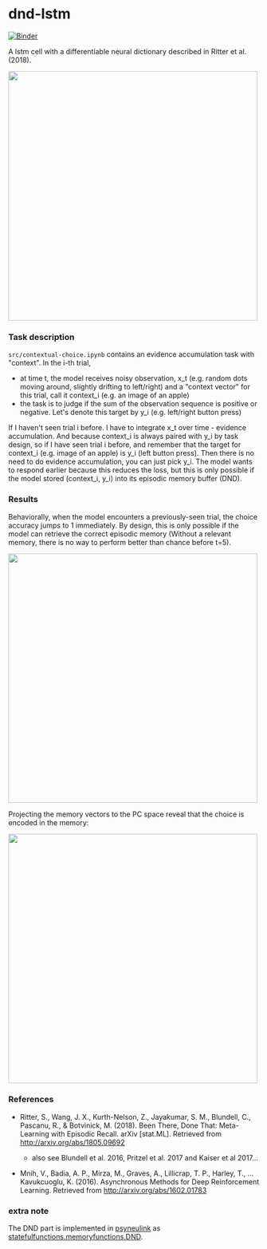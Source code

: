 # dnd-lstm

[![Binder](https://mybinder.org/badge_logo.svg)](https://mybinder.org/v2/gh/qihongl/dlstm-demo/master)

A lstm cell with a differentiable neural dictionary described in Ritter et al. (2018). 


<img src="https://github.com/qihongl/dnd-lstm/blob/master/figs/dnd-lstm-cell.png" width=500>


### Task description 

`src/contextual-choice.ipynb` contains an evidence accumulation task with "context". 
In the i-th trial,

- at time t, the model receives noisy observation, x_t (e.g. random dots moving around, slightly drifting to left/right)
and a "context vector" for this trial, call it context_i (e.g. an image of an apple)
- the task is to judge if the sum of the observation sequence is positive or negative. Let's denote this target by y_i (e.g. left/right button press)

If I haven't seen trial i before. I have to integrate x_t over time - evidence accumulation.
And because context_i is always paired with y_i by task design, so if I have seen trial i before, and remember that the target for context_i (e.g. image of an apple) is y_i (left button press). Then there is no need to do evidence accumulation, you can just pick y_i. The model wants to respond earlier because this reduces the loss, but this is only possible if the model stored (context_i, y_i) into its episodic memory buffer (DND).


### Results

Behaviorally, when the model encounters a previously-seen trial, the choice accuracy jumps to 1 immediately. By design, this is only possible if the model can retrieve the correct episodic memory (Without a relevant memory, there is no way to perform better than chance before t=5). 

<img src="https://github.com/qihongl/dnd-lstm/blob/master/figs/correct-rate.png" width=500>

Projecting the memory vectors to the PC space reveal that the choice is encoded in the memory:  

<img src="https://github.com/qihongl/dnd-lstm/blob/master/figs/pc-v.png" width=500>


### References

- Ritter, S., Wang, J. X., Kurth-Nelson, Z., Jayakumar, S. M., Blundell, C., Pascanu, R., & Botvinick, M. (2018). Been There, Done That: Meta-Learning with Episodic Recall. arXiv [stat.ML]. Retrieved from http://arxiv.org/abs/1805.09692

    - also see Blundell et al. 2016, Pritzel et al. 2017 and Kaiser et al 2017... 

- Mnih, V., Badia, A. P., Mirza, M., Graves, A., Lillicrap, T. P., Harley, T., … Kavukcuoglu, K. (2016). Asynchronous Methods for Deep Reinforcement Learning. Retrieved from http://arxiv.org/abs/1602.01783


### extra note 

The DND part is implemented in <a href="https://princetonuniversity.github.io/PsyNeuLink/">psyneulink</a> as <a href="https://princetonuniversity.github.io/PsyNeuLink/MemoryFunctions.html?highlight=dnd#psyneulink.core.components.functions.statefulfunctions.memoryfunctions.DND">statefulfunctions.memoryfunctions.DND</a>. 

